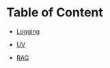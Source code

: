 # Table of Content

* [Logging](./Logging%20Tutorial/README.md)

* [UV](./uv%20Tutorial/README.md)

* [RAG](./RAG%20Tutorial/README.md)
